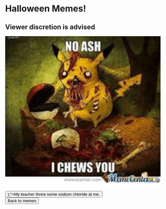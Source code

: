<html>
<p>
<h1>
Halloween Memes!
</h1>
<h2>Viewer discretion is advised</h2>
</p>
<img src="noash.png" alt="Sorry, this meme can't appear on this browser/device.">
<br>
<button onclick="alert(<img src="noash.png" alt="Sorry, this meme can't appear on this browser/device.">);">My teacher threw some sodium chloride at me.</button>
<br>
<button onclick="window.location.href = 'memes';">Back to memes</button>
